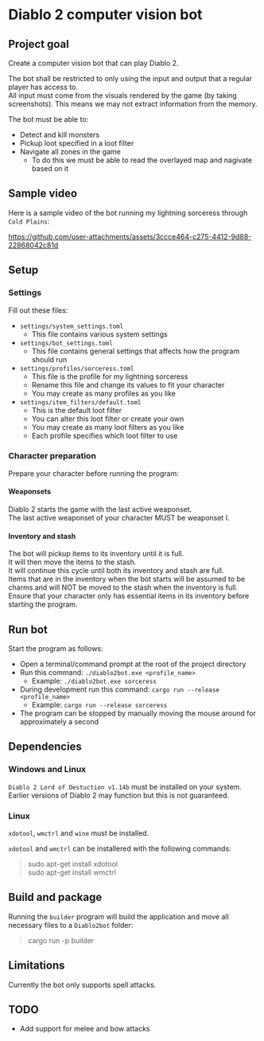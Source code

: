 # Diablo 2 computer vision bot

## Project goal
Create a computer vision bot that can play Diablo 2.  

The bot shall be restricted to only using the input and output that a regular player has access to.  
All input must come from the visuals rendered by the game (by taking screenshots). This means we may not extract information from the memory.  

The bot must be able to:
* Detect and kill monsters  
* Pickup loot specified in a loot filter  
* Navigate all zones in the game
  * To do this we must be able to read the overlayed map and nagivate based on it

## Sample video
Here is a sample video of the bot running my lightning sorceress through `Cold Plains`:  
  


https://github.com/user-attachments/assets/3ccce464-c275-4412-9d88-22868042c81d



## Setup

### Settings
Fill out these files:  
* `settings/system_settings.toml`
  * This file contains various system settings
* `settings/bot_settings.toml`
  * This file contains general settings that affects how the program should run
* `settings/profiles/sorceress.toml`
  * This file is the profile for my lightning sorceress
  * Rename this file and change its values to fit your character
  * You may create as many profiles as you like
* `settings/item_filters/default.toml`
  * This is the default loot filter
  * You can alter this loot filter or create your own
  * You may create as many loot filters as you like
  * Each profile specifies which loot filter to use

### Character preparation
Prepare your character before running the program:  

#### Weaponsets
Diablo 2 starts the game with the last active weaponset.  
The last active weaponset of your character MUST be weaponset Ⅰ.

#### Inventory and stash
The bot will pickup items to its inventory until it is full.  
It will then move the items to the stash.  
It will continue this cycle until both its inventory and stash are full.  
Items that are in the inventory when the bot starts will be assumed to be charms and will NOT be moved to the stash when the inventory is full.  
Ensure that your character only has essential items in its inventory before starting the program.

## Run bot
Start the program as follows:  
* Open a terminal/command prompt at the root of the project directory  
* Run this command: `./diablo2bot.exe <profile_name>`  
  * Example: `./diablo2bot.exe sorceress`  
* During development run this command: `cargo run --release <profile_name>`  
  * Example: `cargo run --release sorceress`
* The program can be stopped by manually moving the mouse around for approximately a second

## Dependencies

### Windows and Linux
`Diablo 2 Lord of Destuction v1.14b` must be installed on your system.  
Earlier versions of Diablo 2 may function but this is not guaranteed.  

### Linux
`xdotool`, `wmctrl` and `wine` must be installed.  

`xdotool` and `wmctrl` can be installered with the following commands:  
> sudo apt-get install xdotool  
> sudo apt-get install wmctrl  

## Build and package
Running the `builder` program will build the application and move all necessary files to a `Diablo2bot` folder:  
> cargo run -p builder  

## Limitations
Currently the bot only supports spell attacks.

## TODO
* Add support for melee and bow attacks
